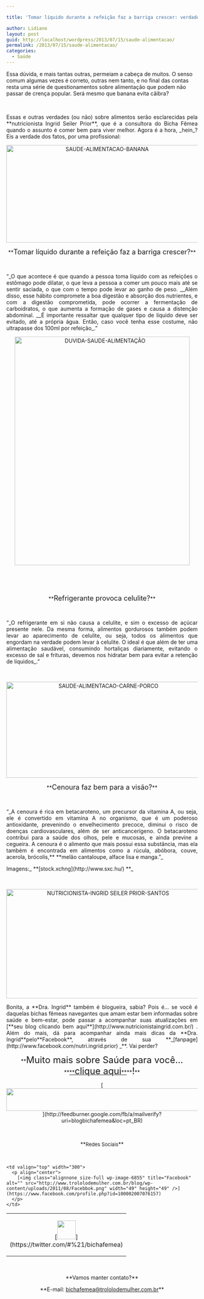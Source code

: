```yaml
---

title: 'Tomar líquido durante a refeição faz a barriga crescer: verdade ou mentira?'

author: Lidiane
layout: post
guid: http://localhost/wordpress/2013/07/15/saude-alimentacao/
permalink: /2013/07/15/saude-alimentacao/
categories:
  - Saúde
---
```

Essa dúvida, e mais tantas outras, permeiam a cabeça de muitos. O senso comum algumas vezes é correto, outras nem tanto, e no final das contas resta uma série de questionamentos sobre alimentação que podem não passar de crença popular. Será mesmo que banana evita cãibra?

&nbsp;

<p align="justify">
  Essas e outras verdades (ou não) sobre alimentos serão esclarecidas pela **nutricionista Ingrid Seiler Prior**, que é a consultora do Bicha Fêmea quando o assunto é comer bem para viver melhor. Agora é a hora, _hein_? Eis a verdade dos fatos, por uma profissional:
</p>

<!--more-->

<p align="center">
  <a href="http://www.trololodemulher.com.br/blog/wp-content/uploads/2013/06/SAUDE-ALIMENTACAO-BANANA.png"><img class="alignnone size-full wp-image-9580" alt="SAUDE-ALIMENTACAO-BANANA" src="http://www.trololodemulher.com.br/blog/wp-content/uploads/2013/06/SAUDE-ALIMENTACAO-BANANA.png" width="515" height="256" /></a>
</p>

<p align="center">
  **<span style="font-size: large;">Tomar líquido durante a refeição faz a barriga crescer?</span>**
</p>

&nbsp;

<p align="justify">
  “_O que acontece é que quando a pessoa toma líquido com as refeições o estômago pode dilatar, o que leva a pessoa a comer um pouco mais até se sentir saciada, o que com o tempo pode levar ao ganho de peso. __Além disso, esse hábito compromete a boa digestão e absorção dos nutrientes, e com a digestão comprometida, pode ocorrer a fermentação de carboidratos, o que aumenta a formação de gases e causa a distenção abdominal. __É importante ressaltar que qualquer tipo de líquido deve ser evitado, até a própria água. Então, caso você tenha esse costume, não ultrapasse dos 100ml por refeição_.”
</p>

<p align="center">
  <a href="http://www.trololodemulher.com.br/blog/wp-content/uploads/2013/06/DUVIDA-SAUDE-ALIMENTAÇÃO.jpg"><img class="alignnone size-full wp-image-9576" alt="DUVIDA-SAUDE-ALIMENTAÇÃO" src="http://www.trololodemulher.com.br/blog/wp-content/uploads/2013/06/DUVIDA-SAUDE-ALIMENTAÇÃO.jpg" width="461" height="600" /></a>
</p>

&nbsp;

&nbsp;

<p align="center">
  **<span style="font-size: large;">Refrigerante provoca celulite?</span>**
</p>

&nbsp;

<p align="justify">
  “_O refrigerante em si não causa a celulite, e sim o excesso de açúcar presente nele. Da mesma forma, alimentos gordurosos também podem levar ao aparecimento de celulite, ou seja, todos os alimentos que engordam na verdade podem levar à celulite. O ideal é que além de ter uma alimentação saudável, consumindo hortaliças diariamente, evitando o excesso de sal e frituras, devemos nos hidratar bem para evitar a retenção de líquidos_.”
</p>

&nbsp;

<p align="center">
  <a href="http://www.trololodemulher.com.br/blog/wp-content/uploads/2013/06/SAUDE-ALIMENTACAO-CARNE-PORCO.png"><img class="alignnone size-full wp-image-9581" alt="SAUDE-ALIMENTACAO-CARNE-PORCO" src="http://www.trololodemulher.com.br/blog/wp-content/uploads/2013/06/SAUDE-ALIMENTACAO-CARNE-PORCO.png" width="522" height="252" /></a>
</p>

<p align="center">
  **<span style="font-size: large;">Cenoura faz bem para a visão?</span>**
</p>

&nbsp;

<p align="justify">
  “_A cenoura é rica em betacaroteno, um precursor da vitamina A, ou seja, ele é convertido em vitamina A no organismo, que é um poderoso antioxidante, prevenindo o envelhecimento precoce, diminui o risco de doenças cardiovasculares, além de ser anticancerígeno. O betacaroteno contribui para a saúde dos olhos, pele e mucosas, e ainda previne a cegueira. A cenoura é o alimento que mais possui essa substância, mas ela também é encontrada em alimentos como a rúcula, abóbora, couve, acerola, brócolis,** **melão cantaloupe, alface lisa e manga.”_
</p>

<p align="justify">
  Imagens:_ **[stock.xchng](http://www.sxc.hu/) **_
</p>

&nbsp;

<p align="center">
  <a href="http://www.trololodemulher.com.br/blog/wp-content/uploads/2013/06/NUTRICIONISTA-INGRID-SEILER-PRIOR-SANTOS.png"><img class="alignnone size-full wp-image-9579" alt="NUTRICIONISTA-INGRID SEILER PRIOR-SANTOS" src="http://www.trololodemulher.com.br/blog/wp-content/uploads/2013/06/NUTRICIONISTA-INGRID-SEILER-PRIOR-SANTOS.png" width="520" height="287" /></a>
</p>

<p align="justify">
  Bonita, a **Dra. Ingrid** também é blogueira, sabia? Pois é… se você é daquelas bichas fêmeas navegantes que amam estar bem informadas sobre saúde e bem-estar, pode passar a acompanhar suas atualizações em [**seu blog clicando bem aqui**](http://www.nutricionistaingrid.com.br/) . Além do mais, dá para acompanhar ainda mais dicas da **Dra. Ingrid**pelo**Facebook**, através de sua **_[fanpage](http://www.facebook.com/nutri.ingrid.prior) _**. Vai perder?
</p>

<p align="center">
  **<span style="font-size: x-large;">Muito mais sobre Saúde para você… </span>**<a href="http://www.trololodemulher.com.br/category/do-corpo/saude/">**<span style="font-size: x-large;">clique aqui</span>**</a>**<span style="font-size: x-large;">!</span>**
</p>

<p align="center">
  [<img class="alignnone size-full wp-image-8451" title="Assine o Bicha Fêmea grátis!" alt="" src="http://www.trololodemulher.com.br/blog/wp-content/uploads/2012/01/rodapé.png" width="600" height="59" />](http://feedburner.google.com/fb/a/mailverify?uri=blogbichafemea&loc=pt_BR) 
</p>

&nbsp;

<p align="center">
  **<span style="font-size: small;">Redes Sociais</span>**
</p>

&nbsp;

<table width="600" border="0" cellspacing="0" cellpadding="2">
  <tr>
    <td valign="top" width="300">
      <p align="center">
        [<img class="alignnone size-full wp-image-6857" title="Twitter" alt="" src="http://www.trololodemulher.com.br/blog/wp-content/uploads/2011/08/Twitter.png" width="49" height="49" />](https://twitter.com/#%21/bichafemea) 
      </p>
    </td>
    
    <td valign="top" width="300">
      <p align="center">
        [<img class="alignnone size-full wp-image-6855" title="Facebook" alt="" src="http://www.trololodemulher.com.br/blog/wp-content/uploads/2011/08/Facebbok.png" width="49" height="49" />](https://www.facebook.com/profile.php?id=100002007076157) 
      </p>
    </td>
  </tr>
</table>

&nbsp;

<p align="center">
  **Vamos manter contato?**
</p>

<p align="center">
  **E-mail: <a href="mailto:bichafemea@trololodemulher.com.br">bichafemea@trololodemulher.com.br</a>**
</p>